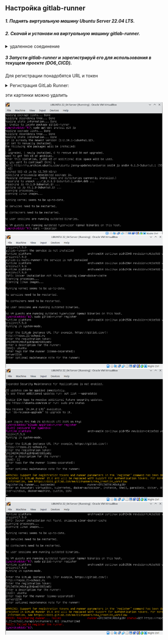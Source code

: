 


## Настройка gitlab-runner

##### 1. Поднять виртуальную машину *Ubuntu Server 22.04 LTS*.
##### 2. Скачай и установи на виртуальную машину *gitlab-runner*.  

<details>
<summary>  удаленное соединение  </summary>
 
Орагнизовать удаленное соединение: доступ в терминал виртуалки с хоста или любой другой виртуальной машины с интерфейсом, что бы вручную не вписывать команды регистарции у установки *gitlab-runner*  
-  в настройках виртуальной машины выбрать адптер сетевой мост.   
`ip a` - запросить адрес, по этому адресу пропинговать с другой машины пинг должен проходить, или с хоста так же проходит пинг

> Включить терминал можно комбинацией `Ctr+Alt+T`

 - проверим что `ssh` работает - `sudo systemctl status sshd`  
 - если не работет включить - `sudo apt-get install ssh` -  раскомитить 22 порт в файле `/etc/ssh/sshd_config`   
-  подключаться с удаленной машины командой - `ssh <username>@<ipname>` - ввесить пароль при запросе   
- установить `gitlab runner` `*https://docs.gitlab.com/runner/install/linux-repository/*`   

> `gitlab-runner status` - Проверяет статус работающего сервиса GitLab Runner.


</details>

##### 3 Запусти gitlab-runner и зарегистрируй его для использования в текущем проекте (DO6_CICD).

Для регистрации понадобятся URL и токен

<details>
<summary>  Регистрация GitLab Runner: </summary>

1. Запустите команду `gitlab-runner register`  
2. Введите `URL` вашего `GitLab` экземпляра  
3. Введите токен регистрации, который вы скопировали ранее  
4. Придумайте описание для вашего Runner'а. Это может быть что-то вроде "Linux Runner for project X".   
5. Введите теги для Runner'а (через запятую), если нужно. Теги используются для привязки Runner'а к конкретным задачам в вашем CI/CD.   
6. Можно добавить примечание по обслуживанию. Например, указать характеристики сервера. 
7. Выберите тип executor'а. Самые распространенные варианты:
shell: Задачи выполняются непосредственно на сервере, где установлен Runner. 
docker: Задачи выполняются в Docker контейнерах. 
Если выбрали docker, нужно будет указать образ, например, alpine. 

</details>


эти картинки можно удалить



![d](3.png)  
![d](4.png)  
![d](5.png)  
![d](6.png)  

